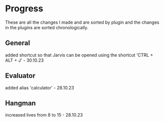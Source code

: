 # Progress

These are all the changes I made and are sorted by plugin and the changes in the plugins are sorted chronologically.

## General

added shortcut so that Jarvis can be opened using the shortcut 'CTRL + ALT + J' - 30.10.23

## Evaluator

added alias 'calculator' - 28.10.23

## Hangman

increased lives from 8 to 15 - 28.10.23
